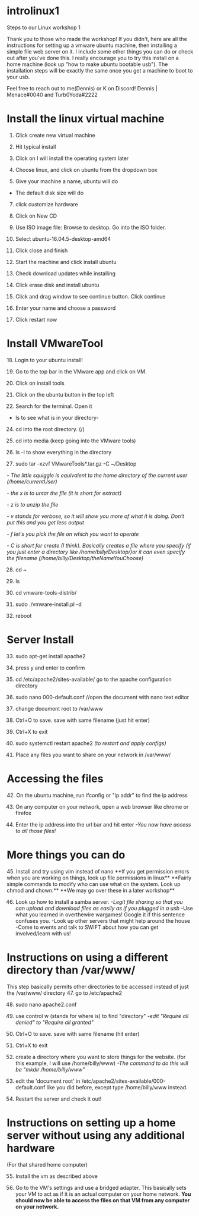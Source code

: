 # introlinux1
Steps to our Linux workshop 1

Thank you to those who made the workshop! If you didn't, here are all the instructions for setting up a vmware ubuntu machine, then installing a simple file web server on it. I include some other things you can do or check out after you've done this.
I really encourage you to try this install on a home machine (look up "how to make ubuntu bootable usb").
The installation steps will be exactly the same once you get a machine to boot to your usb.

Feel free to reach out to me(Dennis) or K on Discord!
Dennis | Menace#0040  and Turb0Yoda#2222


<h1>Install the linux virtual machine</h1>

1. Click create new virtual machine

2. Hit typical install

3. Click on I will install the operating system later

4. Choose linux, and click on ubuntu from the dropdown box

5. Give your machine a name, ubuntu will do

 - The default disk size will do
 
7. click customize hardware

8. Click on New CD

9. Use ISO image file: Browse to desktop. Go into the ISO folder.

10. Select ubuntu-16.04.5-desktop-amd64

11. Click close and finish

12. Start the machine and click install ubuntu

13. Check download updates while installing

14. Click erase disk and install ubuntu

15. Click and drag window to see continue button. Click continue

16. Enter your name and choose a password

17. Click restart now



<h1>Install VMwareTool</h1>
18. Login to your ubuntu install!

19. Go to the top bar in the VMware app and click on VM.

20. Click on install tools

21. Click on the ubuntu button in the top left

22. Search for the terminal. Open it

 - ls to see what is in your directory-
 
24. cd into the root directory. (/)

25. cd into media (keep going into the VMware tools)

26. ls -l to show everything in the directory

27. sudo tar -xzvf VMwareTools*.tar.gz -C ~/Desktop

 *- The little squiggle is equivalent to the home directory of the current user (/home/currentUser)*
 
 *- the x is to untar the file (it is short for extract)*
 
 *- z is to unzip the file*
 
 *- v stands for verbose, so it will show you more of what it is doing. Don't put this and you get less output*
 
 *- f let's you pick the file on which you want to operate*
 
 *- C is short for create (I think). Basically creates a file where you specify (if you just enter  	a directory like /home/billy/Desktop/)or it can even specify the filename 			(/home/billy/Desktop/theNameYouChoose)*
 
28. cd ~

29. ls

30. cd vmware-tools-distrib/

31. sudo ./vmware-install.pl -d

32. reboot

<h1>Server Install</h1>

33. sudo apt-get install apache2

34. press y and enter to confirm

35. cd /etc/apache2/sites-available/ go to the apache configuration directory

36. sudo nano 000-default.conf //open the document with nano text editor

37. change document root to /var/www

38. Ctrl+O to save. save with same filename (just hit enter)

39. Ctrl+X to exit

40. sudo systemctl restart apache2 *(to restart and apply configs)*

41. Place any files you want to share on your network in /var/www/

<h1>Accessing the files</h1>
42. On the ubuntu machine, run ifconfig or "ip addr" to find the ip address

43. On any computer on your network, open a web browser like chrome or firefox

44. Enter the ip address into the url bar and hit enter
   *-You now have access to all those files!*


<h1>More things you can do</h1>
45. Install and try using vim instead of nano
  **If you get permission errors when you are working on things, look up file permissions in linux**
  **Fairly simple commands to modify who can use what on the system. Look up chmod and chown.**
  **We may go over these in a later workshop**

46. Look up how to install a samba server.
  *-Legit file sharing so that you can upload and download files as easily as if you plugged in a usb*
-Use what you learned in overthewire wargames! Google it if this sentence confuses you.
-Look up other servers that might help around the house
-Come to events and talk to SWIFT about how you can get involved/learn with us!


<h1>Instructions on using a different directory than /var/www/</h1>
This step basically permits other directories to be accessed instead of just the /var/www/ directory
47. go to /etc/apache2

48. sudo nano apache2.conf

49. use control w (stands for where is) to find "directory"
  *-edit "Require all denied" to "Require all granted"*

50. Ctrl+O to save. save with same filename (hit enter)

51. Ctrl+X to exit

52. create a directory where you want to store things for the website. (for this example, I will use /home/billy/www)
 *-The command to do this will be "mkdir /home/billy/www"*

53. edit the 'document root' in /etc/apache2/sites-available/000-default.conf like you did before, except type /home/billy/www instead.

54. Restart the server and check it out!


<h1>Instructions on setting up a home server without using any additional hardware</h1>
(For that shared home computer)

55. Install the vm as described above

56. Go to the VM's settings and use a bridged adapter. This basically sets your VM to act as if it is an actual computer on your home network.
**You should now be able to access the files on that VM from any computer on your network.**
